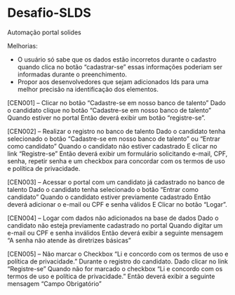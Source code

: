 # Desafio-SLDS
Automação portal solides

Melhorias:
* O usuário só sabe que os dados estão incorretos durante o cadastro quando clica no botão “cadastrar-se” essas informações poderiam ser informadas durante o preenchimento.
* Propor aos desenvolvedores que sejam adicionados Ids para uma melhor precisão na identificação dos elementos.



[CEN001] – Clicar no botão “Cadastre-se em nosso banco de talento”
Dado o candidato clique no botão “Cadastre-se em nosso banco de talento”
Quando estiver no portal 
Então deverá exibir um botão “registre-se”. 

[CEN002] – Realizar o registro no banco de talento
Dado o candidato tenha selecionado o botão “Cadastre-se em nosso banco de talento” ou “Entrar como candidato”
Quando o candidato não estiver cadastrado
E clicar no link “Registre-se”
Então deverá exibir um formulário solicitando e-mail, CPF, senha, repetir senha e um checkbox para concordar com os termos de uso e política de privacidade.

[CEN003] – Acessar o portal com um candidato já cadastrado no banco de talento
Dado o candidato tenha selecionado o botão “Entrar como candidato”
Quando o candidato estiver previamente cadastrado
Então deverá adicionar o e-mail ou CPF e senha válidos
E Clicar no botão “Logar”.

[CEN004] – Logar com dados não adicionados na base de dados
Dado o candidato não esteja previamente cadastrado no portal
Quando digitar um e-mail ou CPF e senha inválidos
Então deverá exibir a seguinte mensagem “A senha não atende às diretrizes básicas”

[CEN005] – Não marcar o Checkbox “Li e concordo com os termos de uso e política de privacidade.” Durante o registro do candidato.
Dado clicar no link “Registre-se”
Quando não for marcado o checkbox “Li e concordo com os termos de uso e política de privacidade.”
Então deverá exibir a seguinte mensagem “Campo Obrigatório”
